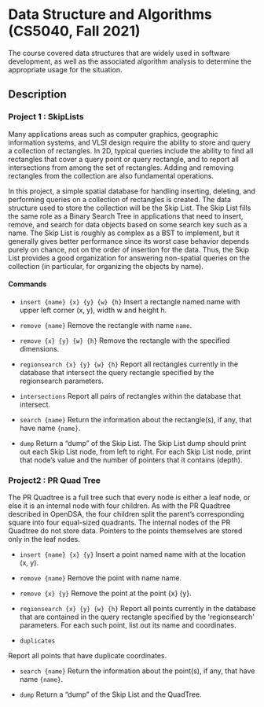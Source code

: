# Data Structure and Algorithms (CS5040, Fall 2021)
The course covered data structures that are widely used in software development, as well as the associated algorithm analysis to determine the appropriate usage for the situation.

## Description

### Project 1 : SkipLists

Many applications areas such as computer graphics, geographic information systems, and VLSI design require the ability to store and query a collection of rectangles. In 2D, typical queries include the ability to find all rectangles that cover a query point or query rectangle, and to report all intersections from among the set of rectangles. Adding and removing rectangles from the collection are also fundamental operations.

In this project, a simple spatial database for handling inserting, deleting, and performing queries on a collection of rectangles is created. The data structure used to store the collection will be the Skip List. The Skip List fills the same role as a Binary Search Tree in applications that need to insert, remove, and search for data objects based on some search key such as a name. The Skip List is roughly as complex as a BST to implement, but it generally gives better performance since its worst case behavior depends purely on chance, not on the order of insertion for the data. Thus, the Skip List provides a good organization for answering non-spatial queries on the collection (in particular, for organizing the objects by name). 

#### Commands

* `insert {name} {x} {y} {w} {h}`
Insert a rectangle named name with upper left corner (x, y), width w and height h. 

* `remove {name}`
Remove the rectangle with name `name`.

* `remove {x} {y} {w} {h}`
Remove the rectangle with the specified dimensions.

* `regionsearch {x} {y} {w} {h}`
Report all rectangles currently in the database that intersect the query rectangle specified by the regionsearch parameters. 

* `intersections`
Report all pairs of rectangles within the database that intersect.

* `search {name}`
Return the information about the rectangle(s), if any, that have name `{name}`.

* `dump`
Return a “dump” of the Skip List. The Skip List dump should print out each Skip List node, from left to right. For each Skip List node, print that node’s value and the number of pointers that it contains (depth).


### Project2 : PR Quad Tree

The PR Quadtree is a full tree such that every node is either a leaf node, or else it is an internal node with four children. As with the PR Quadtree described in OpenDSA, the four children split the parent’s corresponding square into four equal-sized quadrants. The internal nodes of the PR Quadtree do not store data. Pointers to the points themselves are stored only in the leaf nodes.


* `insert {name} {x} {y}`
Insert a point named name with at the location (x, y).

* `remove {name}`
Remove the point with name name. 

* `remove {x} {y}`
Remove the point at the point {x} {y}. 

* `regionsearch {x} {y} {w} {h}`
Report all points currently in the database that are contained in the query rectangle specified by the 'regionsearch' parameters. For each such point, list out its name and coordinates. 

* `duplicates`

Report all points that have duplicate coordinates.



* `search {name}`
Return the information about the point(s), if any, that have name `{name}`.

* `dump`
Return a “dump” of the Skip List and the QuadTree.
